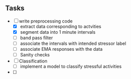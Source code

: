 ## Tasks
- [ ] write preprocessing code
  - [x] extract data corresponding to actvities
  - [x] segment data into 1 minute intervals
  - [ ] band pass filter
  - [ ] associate the intervals with intended stressor label
  - [ ] associate EMA responses with the data
  - [ ] Sanity checks
- [ ] Classification
  - [ ] implement a model to classify stressful activities
- [ ] 